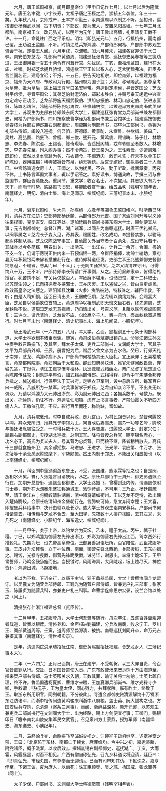 <!-- { "loadSidebar": true } -->
　　六月，唐王监国福京，闰月即皇帝位（甲申日记作七月），以七月以后为隆武元年。唐王名聿键，小字长寿，太祖子唐定王桱之后。崇祯五年袭位，年三十一矣。九年秋八月，京师戒严，王率护军勤王，汝南道周以兴制之不听。至裕州，巡按御史杨绳武以闻，旨下切责；下部议，废为庶人，安置凤阳高墙。十七年三月北都陷，南京福王立，改元弘光，以明年为元年；唐王赦出高墙，礼臣请复王爵不许。十一月，命徙驻广西之平乐府。明年（即弘光元年）五月，行抵杭州，而南都已覆。王劝潞王监国，不听。时镇江总兵郑鸿逵、户部侍郎何楷、户部郎中苏观生胥会于杭，遂奉王入闽。六月甲戌，次浦城。闰六月癸未，福建各官迎谒于水口驿。南安伯郑芝龙、礼部尚书黄道周、福建巡抚张肯堂、巡抚御史吴春枝等三笺劝进，王出御用银一百五十两令有司葺行宫，勿扰民。丁亥，至福州监国，建行在太庙、社稷。时郑芝龙拥兵骄悍，鸿逵欲王早正位以系人心，芝龙犹豫弗决。群臣多言监国名正，建号宜迟；不报。十五日，祭告天地祖宗，即位南郊，以福建为福京、福州为天兴府、布政司为行殿、福州府为国子监；大赦，称号隆武。追尊皇考为皇帝、妣为皇后，遥上福王尊号曰圣安皇帝。鸿逵封定虏侯，寻晋定国公；芝龙封平虏侯，寻晋平国公；其弟芝豹封澄济伯，郑彩永胜伯；并赐号奉天翊运中兴宣力定难守正功臣。芝龙部将施天福武毅伯、洪旭忠振伯、林习山忠定伯、张进忠匡伯、陈辉忠靖伯，鸿逵部将陈豹忠勇侯、林察辅明侯。以黄道周为吏部尚书武英殿大学士，苏观生为吏部右侍郎兼东阁大学士，福建巡抚张肯堂为兵部尚书兼左都御史，何楷为户部尚书，四川按察使曹学佺为礼部尚书兼兰台馆学士，福建巡按御史吴春枝为兵部右侍郎兼右副都御史，周应期为刑部尚书，郑瑄为工部尚书，黄锦为礼部右侍郎。闽设八巡抚。何吾驺、蒋德璟、黄景昉、朱继祚、林欲楫、姜曰广、吴甡、高弘图、路振飞、曾樱、郑三俊、熊开元、黄鸣俊、顾锡畴、陈子壮、林增志、李先春、陈洪谧、王锡衮、陈奇瑜等，皆遥授阁辅，戎车转侧至者数人。林增志、李先春先至，同入阁办事；然不令票旨，皆王亲为之。王性素俭，少遭患难；既即位，慨然以复仇雪耻为务，布衣蔬食，不御酒肉。敕司礼监：行宫不以金玉玩好陈设，器用磁锡；帏幄被褥皆布帛，绝无锦绣。后宫无嫔妃，御执事者三十人而已。中宫懿旨选女厨十人，王闻之，以为扰民，不许。勤于听政，批阅章奏，丙夜不休。上书陈言军国大事者，辄以手诏答之。素好读书，博通典故，手撰三诏与鲁监国书，群臣皆莫能及。重风节，重文学；收召名士，不次擢用。其志欲大有为于天下，而阨于时势。感路振飞旧恩，募能致者赏千金，给五品秩（残明宰辅年表、南疆绎史、明纪、清白士集、海上见闻录、榕城纪闻、三藩纪事本末、小腆纪年）。

　　六月，浙东张国维、朱大典、孙嘉绩、方逢年等迎鲁王监国绍兴。时浙西已降附，清兵方在江楚；吏部侍郎杨廷麟、兵部侍郎万元吉、国子祭酒刘同升等以义师往来捍御，克复吉安、临江等处。遂加廷麟兵部尚书兼东阁大学士，赐剑便宜从事；元吉副都御史，总督江西、湖广诸军；以同升为南赣巡抚。时唐王优礼郑氏，以闽事属之ｏ芝龙长子森入见，奇其表，赐国姓，改名成功，命提督禁旅，以驸马都尉体制从事。芝龙议陈战守事宜，自仙霞关外当守者计百余处，应设守兵若干。其战兵以今冬简练，明春出关，一出浙东、一出江右，计兵二十余万。合闽、粤饷不支一年，仍请于两税正供内米一石预借银一两，令群臣捐俸，劝绅士输助，察府县历年积榖银两未解者悉催赴行在，遣侍郎科道征发。吏部主事王兆熊兼御史督御饷急迫，不输者，榜其门曰「不义」；于是闾里骚然矣。芝龙又请清理寺田，可得饷八十万，王不听。户部侍郎李长蒨请广开事例，从之。无论厮养隶卒，皆得给札授官。犹苦饷不足，守关兵仅数百人，率疲癃不堪用。设储贤馆，定十二科取士，以苏观生领之；已而招徕者多挟邪士，王亦厌罢。王以盗贼之兴，皆由贪吏虐民，欲效高皇帝之法惩之。建阳知县沈■〈火豦〉贪酷被劾，特敕诛之，辅臣申救，不听；由是人稍知惧。廷臣日请出关，王屡戒征期，芝龙辄以饷绌为辞。会赐宴大臣，芝龙自以侯爵欲位首辅上，黄道周争以祖制武职无班文臣右者，终先道周，芝龙鞅鞅不悦。道周知芝龙无意视师，乃自请出关，号召义旅，且藉以联何腾蛟图恢复；王许之。请兵请饷，芝龙皆不应，仅给羸卒千人，赉一月饷，赍空敕数百道而行。时七月辛未也（南疆绎史、清史纪事本末、海上见闻录、小腆纪年）。

　　唐王隆武元年（一六四五）八月，幸大学。乙酉，颁祖训五十七条于阁部科道，大学士林欲楫率诸臣表谢。庚寅，命肃卤伯黄斌卿出镇舟山。命吴江诸生孙文中赍手敕召路振飞；及其至，拜太子太保、吏兵二部尚书、文渊阁大学士，官其子太平为兵部员外郎。壬辰，册曾妃为后，赠后父曾文彦为吉水伯。癸巳，行郊天礼于南郊，芝龙、鸿逵称疾不从，户部尚书何楷劾其无人臣礼，宜正厥罪；王喜楷敢言，命掌都察院事。命妇朝后于太和殿。邵武知府吴炆炜、推官朱健闻敌畏葸，弃城先逃，下狱诛。靖江王嘉亨僭号桂林，执巡抚瞿式耜幽之，两广总督丁魁楚遣总兵陈邦传往攻；封魁楚平粤伯，加式耜兵部侍郎。式耜得释，即令中军焦琏合邦传兵擒之，械送福州。行保甲法于天兴府。定锦衣卫军制，设中前后五所，每军百户曰一威所，八威所为一禁军。时兵事皆掌于郑氏，芝龙自知众论不平，不出关无以弭众，乃请以鸿逵为大元帅出浙东、彩为副元帅出江西；各拥兵数千，号数万。既出关，托候饷，仍驻不行。鸿逵驻仙阳镇，虑有上书言事者，严禁仙霞关不听四方儒人入。王檄催孔亟，不应。彩行百里而还，称饷缺，留如故。

　　九月，清兵取徽州。时李自成兵败，走九宫山，为村民鉏击以死，楚督何腾蛟以闻。其众无所归，推其兄子李锦为主，同自成后妻高氏、高弟一功等乞降；腾蛟与摄抚堵胤锡往受之，一时增兵数十万。王大喜告庙，进腾蛟大学士，封定兴伯；胤锡右副都御史，实授湖北巡抚，总制其军。降将皆授总兵官；赐李锦名赤心、一功名必正，高氏为贞义夫人，号其营为忠贞营。已而粮不继，降者稍稍散去。高氏十三部就食施州卫，其余郝摇旗、马进忠、王进才、张光翠、袁应第、牛万才、张先璧等十余营悉隶腾蛟麾下，军势颇振。然王内制于郑氏，不能出关相应援也（以上南疆绎史、榕城纪闻）。

　　十月，科臣刘中藻颁谕浙东鲁王，不受，张国维、熊汝霖等拒之也；自是闽、浙相水火矣。鲁行人张煌言自请使闽，从之。原任兵部侍中王期升、御史彭遇颽至行在，加期升总督衔、遇颽佥都御史。大学士路振飞、曾樱封还内传，谓遇颽依附马士英，期升在太湖奉朱盛征称通城王，派饷苛虐，不可用；王乃止。杨廷麟疏至，请王幸江右；何腾蛟请驻湖南，浙中诸将请如衢州。王以芝龙不足恃，欲出赣入楚倚腾蛟。会原任临清知州金堡朝行在，言腾蛟可倚，急宜弃闽幸楚；王大喜，即擢堡兵科给事中，决计由赣以赴长沙。遣大学士苏观生诣南安募兵。户部尚书何楷请告去。相传楷与芝龙不合去，至大田驿，忽夜数十人排户擒殴，去其左耳，未几死之（南疆绎史、小腆纪年、海东逸史、榕城纪闻）。

　　十一月甲午，类于上帝，以钓龙台为天坛。乙未，禋于太庙。丙午，禡于社稷。丁巳，以郑鸿逵为御营左先锋出浙江、郑彩为御营右先锋出江西，驾幸西郊行推毂礼。先期为坛，设先帝高皇帝位。王御翼善冠诣坛所，百官陪位，武臣戎服听事。王皮弁升坛拜谒，立于神位西、南面，御营先锋北西跪，兵部授钺，王东向揖之。赐饯，光禄寺授爵，御营先锋跪受爵。诫劳毕，谢恩出，率将士跪坛下。王甲冑誓师，乃鸣金鼓扬旌而出。当授钺时，风雨晦冥，大风陡起，坛上烛尽灭，神位皆仆；鸿逵出城，马蹶踣地，

　　者以为不祥。下诏亲行，以唐王聿钊、邓王鼎器监国，大学士曾樱协同芝龙留守。以吴震文为随营兵部侍郎、王觐光为随营户部侍郎，皆兼吏户礼三部事；张家玉、陈履贞为随营兵科，亦兼吏户礼三科事。命曹学佺修思宗实录，设兰台馆以处之（同上）。

　　清授张存仁浙江福建总督（贰臣传）。

　　十二月甲申，王戎服登舟，大学士何吾驺等随行。舟次芋江，五溪百姓壶浆迎者载道，皆赉以银牌。清佟养和、金声桓进剿福建，分兵攻南赣，败永宁王、罗川王、阁部黄道周等。壬寅，道周师至婺源溃，被执。南赣巡抚刘同升卒，命万元吉兼摄其事（南疆绎史、清世祖实录）。

　　是年，清遣内院洪承畴招抚江南、御史黄熙胤招抚福建，皆芝龙乡人（三藩纪事本末）。

　　二年（一六四六）正月己酉朔，唐王在建宁，不受朝贺，以三大罪自责，令百官皆戴罪从行。交趾、日本国皆遣使入贡。广东布政使汤来贺运饷十万由海道至，擢来贺户部右侍郎。马士英叩关求入朝，王数其罪，谕守关将士勿纳；士英七疏自理，终不许。鲁监国遣柯夏卿、曹维才来聘，王加夏卿兵部尚书、维才光禄寺少卿，手敕谓：『朕无子，王为皇太侄，同心戮力，共拜孝陵。朕有祚士，终致于王。取浙东所用职官，同列朝籍，不分彼此』。寻遣佥都御史陆清源解饷十万犒浙东江防诸军，而浙中相传闽遣黄鸣骏来科浙中八府粮，盖士英、阮大铖构之也。方国安纵兵夺饷，杀清源（案系三月事），而闽、浙衅益深矣。熊开元罢，以苏观生兼吏兵二部尚书行在文渊阁大学士，出为经略，赐上方剑便宜行事；王御门，赐银印日「瞻奉南北山陵安集军民文武官」。召见泉州方士蔡鼎，授为军师（南疆绎史、海东逸史、小腆纪年）。

　　二月，马胫岭兵变，命路振飞至浦城安抚之。江楚迎王疏相继至。诏宽逆案之禁，王曰：『北京陷于东林、南都亡于魏党，厥罪维均。今中兴之初，嘉运綦新，附党诸臣，概予洗濯，以收后效』。擢堵胤锡右副都御史，巡抚湖广。丁亥，大雨雹，风霾昼黑，对面不相见。广西有僧自称弘光，召九乡科道议将迎请，廷臣曰：『即真弘光，甫经失国，有尊奉而无迎请』。已而有司审知其伪，下狱诛之。嘉亨俘至，下诸王议，废为庶人，以幽死；诛其臣顾奕、吴之琮、杨国威、张龙翼等（同上）。

　　太子少保、户部尚书、文渊阁大学士蒋德璟罢（残明宰相年表）。

